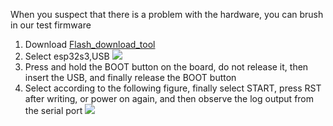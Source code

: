 
When you suspect that there is a problem with the hardware, you can brush in our test firmware


1. Download [Flash_download_tool](https://www.espressif.com.cn/sites/default/files/tools/flash_download_tool_3.9.3_0.zip)
2. Select esp32s3,USB
    ![](esp32s3-1.png)
3. Press and hold the BOOT button on the board, do not release it, then insert the USB, and finally release the BOOT button
3. Select according to the following figure, finally select START, press RST after writing, or power on again, and then observe the log output from the serial port
    ![](esp32s3-2.png)
















